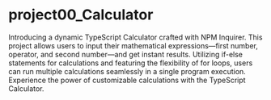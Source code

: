 # project00_Calculator

Introducing a dynamic TypeScript Calculator crafted with NPM Inquirer. This project allows users to input their mathematical expressions—first number, operator, and second number—and get instant results. Utilizing if-else statements for calculations and featuring the flexibility of for loops, users can run multiple calculations seamlessly in a single program execution. Experience the power of customizable calculations with the TypeScript Calculator.
